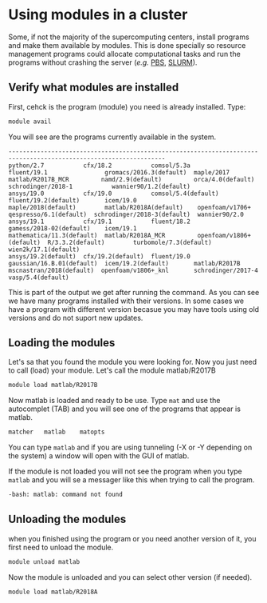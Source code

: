 # Using modules in a cluster
Some, if not the majority of the supercomputing centers, install programs and make them available by modules. This is done specially so resource management programs could allocate computational tasks and run the programs without crashing the server (*e.g.* [PBS](https://www.pbspro.org/), [SLURM](https://slurm.schedmd.com/)). 

## Verify what modules are installed
First, cehck is the program (module) you need is already installed. Type:   
```bash
module avail
```   
You will see are the programs currently available in the system.   
```
------------------------------------------------------------------------------------------------------------------
python/2.7           cfx/18.2           comsol/5.3a          fluent/19.1                gromacs/2016.3(default)  maple/2017                 matlab/R2017B_MCR         namd/2.9(default)         orca/4.0(default)       schrodinger/2018-1           wannier90/1.2(default)  
ansys/19.0           cfx/19.0           comsol/5.4(default)  fluent/19.2(default)       icem/19.0                maple/2018(default)        matlab/R2018A(default)    openfoam/v1706+           qespresso/6.1(default)  schrodinger/2018-3(default)  wannier90/2.0           
ansys/19.1           cfx/19.1           fluent/18.2          gamess/2018-02(default)    icem/19.1                mathematica/11.3(default)  matlab/R2018A_MCR         openfoam/v1806+(default)  R/3.3.2(default)        turbomole/7.3(default)       wien2k/17.1(default)    
ansys/19.2(default)  cfx/19.2(default)  fluent/19.0          gaussian/16.B.01(default)  icem/19.2(default)       matlab/R2017B              mscnastran/2018(default)  openfoam/v1806+_knl       schrodinger/2017-4      vasp/5.4(default)
```   
This is part of the output we get after running the command. As you can see we have many programs installed with their versions. In some cases we have a program with different version becasue you may have tools using old versions and do not suport new updates.  

## Loading the modules
Let's sa that you found the module you were looking for. Now you just need to call (load) your module. Let's call the module matlab/R2017B 
```bash
module load matlab/R2017B 
```  
Now matlab is loaded and ready to be use. Type `mat` and use the autocomplet (TAB) and you will see one of the programs that appear is matlab.  
```bash
matcher   matlab    matopts
```  
You can type `matlab` and if you are using tunneling (-X or -Y depending on the system) a window will open with the GUI of matlab.

 If the module is not loaded you will not see the program when you type `matlab` and you will se a messager like this when trying to call the program.  
```bash
-bash: matlab: command not found
```   

## Unloading the modules  
when you finished using the program or you need another version of it, you first need to unload the module.  
```bash
module unload matlab
```  
Now the module is unloaded and you can select other version (if needed).  
```bash
module load matlab/R2018A
```   
